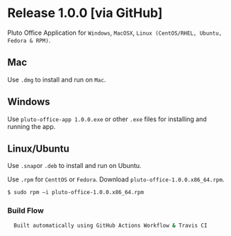 # Release 1.0.0 [via GitHub]

Pluto Office Application for ```Windows```, ```MacOSX```, ```Linux (CentOS/RHEL, Ubuntu, Fedora & RPM)```.

## Mac

Use ```.dmg``` to install and run on ```Mac```.

## Windows

Use ```pluto-office-app 1.0.0.exe``` or other ```.exe``` files for installing and running the app.

## Linux/Ubuntu

Use ```.snap```or ```.deb``` to install and run on Ubuntu. 

Use ```.rpm``` for ```CenttOS``` or ```Fedora```. Download ```pluto-office-1.0.0.x86_64.rpm```.

```bash
$ sudo rpm –i pluto-office-1.0.0.x86_64.rpm
```

### Build Flow 

```bash
  Built automatically using GitHub Actions Workflow & Travis CI
```